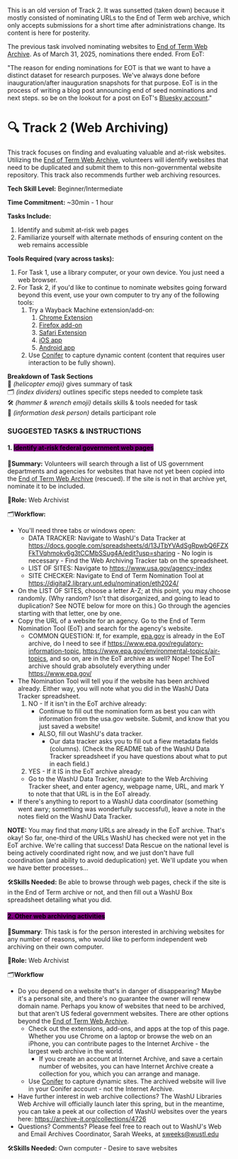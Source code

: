 This is an old version of Track 2. It was sunsetted (taken down) because it mostly consisted of nominating URLs to the End of Term web archive, which only accepts submissions for a short time after administrations change. 
Its content is here for posterity.

The previous task involved nominating websites to [End of Term Web Archive](https://eotarchive.org/). As of March 31, 2025, nominations there ended. From EoT: 

"The reason for ending nominations for EOT is that we want to have a distinct dataset for research purposes. We've always done before inauguration/after inauguration snapshots for that purpose. EoT is in the process of writing a blog post announcing end of seed nominations and next steps. so be on the lookout for a post on EoT's [Bluesky account](https://bsky.app/profile/eotarchive.org)."



# 🔍 Track 2 (Web Archiving)

This track focuses on finding and evaluating valuable and at-risk websites. Utilizing the [End of Term Web Archive](https://eotarchive.org/), volunteers will identify websites that need to be duplicated and submit them to this non-governmental website repository. This track also recommends further web archiving resources. 

**Tech Skill Level:** Beginner/Intermediate

**Time Commitment:** ~30min - 1 hour

**Tasks Include:**

1. Identify and submit at-risk web pages
2. Familiarize yourself with alternate methods of ensuring content on the web remains accessible

**Tools Required (vary across tasks):**

1. For Task 1, use a library computer, or your own device. You just need a web browser.
1. For Task 2, if you'd like to continue to nominate websites going forward beyond this event, use your own computer to try any of the following tools:
   1. Try a Wayback Machine extension/add-on:
       1. [Chrome Extension](https://chromewebstore.google.com/detail/wayback-machine/fpnmgdkabkmnadcjpehmlllkndpkmiak?pli=1)
       2. [Firefox add-on](https://web.archive.org/web/20230212035050/https://addons.mozilla.org/en-US/firefox/addon/wayback-machine_new/)
       3. [Safari Extension](https://web.archive.org/web/20230212035050/https://apps.apple.com/us/app/wayback-machine/id1472432422)
       4. [iOS app](https://web.archive.org/web/20230212035050/https://itunes.apple.com/us/app/wayback-machine/id1201888313)
       5. [Android app](https://web.archive.org/web/20230212035050/https://play.google.com/store/apps/details?id=com.archive.waybackmachine)
   1. Use [Conifer](https://conifer.rhizome.org/) to capture dynamic content (content that requires user interaction to be fully shown).


**Breakdown of Task Sections**\
🚁 _(helicopter emoji)_ gives summary of task\
🗂️ _(index dividers)_ outlines specific steps needed to complete task\
🛠️ _(hammer & wrench emoji)_ details skills & tools needed for task\
💁 _(information desk person)_ details participant role

### SUGGESTED TASKS & INSTRUCTIONS

#### 1. <mark style="background-color:purple;">Identify at-risk federal government web pages</mark>

🚁**Summary:** Volunteers will search through a list of US government departments and agencies for websites that have not yet been copied into the [End of Term Web Archive](https://eotarchive.org/) (rescued). If the site is not in that archive yet, nominate it to be included.

💁**Role:** Web Archivist

🗂️**Workflow:**&#x20;
* You'll need three tabs or windows open: 
    * DATA TRACKER: Navigate to WashU's Data Tracker at https://docs.google.com/spreadsheets/d/13JTbYVAdSgRpwbQ6FZXFkTVqhmokv6g3tCCMbSSug4A/edit?usp=sharing - No login is necessary - Find the Web Archiving Tracker tab on the spreadsheet.
    * LIST OF SITES: Navigate to https://www.usa.gov/agency-index
    * SITE CHECKER: Navigate to End of Term Nomination Tool at https://digital2.library.unt.edu/nomination/eth2024/
* On the LIST OF SITES, choose a letter A-Z; at this point, you may choose randomly. (Why random? Isn't that disorganized, and going to lead to duplication? See NOTE below for more on this.) Go through the agencies starting with that letter, one by one.
* Copy the URL of a website for an agency. Go to the End of Term Nomination Tool (EoT) and search for the agency's website.
    * COMMON QUESTION: If, for example, [epa.gov](https://www.epa.gov/) is already in the EoT archive, do I need to see if https://www.epa.gov/regulatory-information-topic, https://www.epa.gov/environmental-topics/air-topics, and so on, are in the EoT archive as well? Nope! The EoT archive should grab absolutely everything under https://www.epa.gov/
* The Nomination Tool will tell you if the website has been archived already. Either way, you will note what you did in the WashU Data Tracker spreadsheet. 
  1. NO - If it isn't in the EoT archive already:
      * Continue to fill out the nomination form as best you can with information from the usa.gov website. Submit, and know that you just saved a website!
      * ALSO, fill out WashU's data tracker.
          * Our data tracker asks you to fill out a fiew metadata fields (columns).  (Check the README tab of the WashU Data Tracker spreadsheet if you have questions about what to put in each field.)
  2.  YES - If it IS in the EoT archive already:
     * Go to the WashU Data Tracker, navigate to the Web Archiving Tracker sheet, and enter agency, webpage name, URL, and mark Y to note that that URL is in the EoT already. 
* If there's anything to report to a WashU data coordinator (something went awry; something was wonderfully successful), leave a note in the notes field on the WashU Data Tracker.

<b>NOTE:</b> You may find that *many* URLs are already in the EoT archive. That's okay! So far, one-third of the URLs WashU has checked were not yet in the EoT archive. We're calling that success! Data Rescue on the national level is being actively coordinated right now, and we just don't have full coordination (and ability to avoid deduplication) yet. We'll update you when we have better processes...

🛠️**Skills Needed:** Be able to browse through web pages, check if the site is in the End of Term archive or not, and then fill out a WashU Box spreadsheet detailing what you did. 

#### <mark style="background-color:purple;">2. Other web archiving activities</mark>&#x20;

🚁**Summary**: This task is for the person interested in archiving websites for any number of reasons, who would like to perform independent web archiving on their own computer.

💁**Role:** Web Archivist

🗂️**Workflow**

* Do you depend on a website that's in danger of disappearing? Maybe it's a personal site, and there's no guarantee the owner will renew domain name. Perhaps you know of websites that need to be archived, but that aren't US federal government websites. There are other options beyond the [End of Term Web Archive](https://eotarchive.org/).
  * Check out the extensions, add-ons, and apps at the top of this page. Whether you use Chrome on a laptop or browse the web on an iPhone, you can contribute pages to the Internet Archive - the largest web archive in the world.
    * If you create an account at Internet Archive, and save a certain number of websites, you can have Internet Archive create a collection for you, which you can arrange and manage. 
  * Use [Conifer](https://conifer.rhizome.org/) to capture dynamic sites. The archived website will live in your Conifer account - not the Internet Archive.
* Have further interest in web archive collections? The WashU Libraries Web Archive will officially launch later this spring, but in the meantime, you can take a peek at our collection of WashU websites over the years here: https://archive-it.org/collections/4726
* Questions? Comments? Please feel free to reach out to WashU's Web and Email Archives Coordinator, Sarah Weeks, at sweeks@wustl.edu


🛠️**Skills Needed:** Own computer - Desire to save websites
